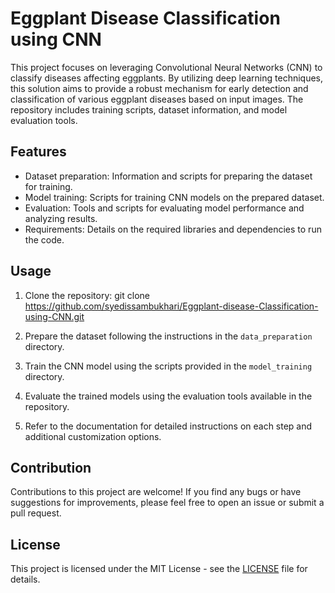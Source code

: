 # Eggplant Disease Classification using CNN

This project focuses on leveraging Convolutional Neural Networks (CNN) to classify diseases affecting eggplants. By utilizing deep learning techniques, this solution aims to provide a robust mechanism for early detection and classification of various eggplant diseases based on input images. The repository includes training scripts, dataset information, and model evaluation tools.

## Features

- Dataset preparation: Information and scripts for preparing the dataset for training.
- Model training: Scripts for training CNN models on the prepared dataset.
- Evaluation: Tools and scripts for evaluating model performance and analyzing results.
- Requirements: Details on the required libraries and dependencies to run the code.

## Usage

1. Clone the repository:
git clone https://github.com/syedissambukhari/Eggplant-disease-Classification-using-CNN.git

2. Prepare the dataset following the instructions in the `data_preparation` directory.
3. Train the CNN model using the scripts provided in the `model_training` directory.
4. Evaluate the trained models using the evaluation tools available in the repository.
5. Refer to the documentation for detailed instructions on each step and additional customization options.

## Contribution

Contributions to this project are welcome! If you find any bugs or have suggestions for improvements, please feel free to open an issue or submit a pull request.

## License

This project is licensed under the MIT License - see the [LICENSE](LICENSE) file for details.
